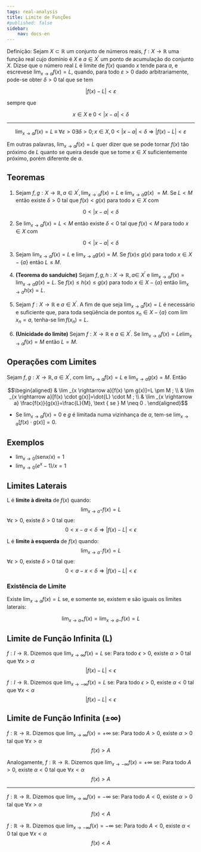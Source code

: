 ```yaml
---
tags: real-analysis
title: Limite de FunçÕes
#published: false
sidebar:
    nav: docs-en
---
```


Definição: Sejam $X \subset \mathbb{R}$ um conjunto de números reais, $f: X \rightarrow \mathbb{R}$ uma função real cujo domínio é $X$ e $a \in X^{\prime}$ um ponto de acumulação do conjunto $X$. Dizse que o número real $L$ é limite de $f(x)$ quando $x$ tende para $a$, e escrevese $\lim _{x \rightarrow a} f(x)=L$, quando, para todo $\varepsilon>0$ dado arbitrariamente, pode-se obter $\delta>0$ tal que se tem 

$$|f(x)-L|<\varepsilon$$ 

sempre que 

$$x \in X \text{ e } 0<|x-a|<\delta$$

---

$$\lim _{x \rightarrow a} f(x)=L \; \equiv \; \forall \varepsilon>0 \exists \delta>0 ; x \in X, 0<|x-a|<\delta \Rightarrow|f(x)-L|<\varepsilon$$

Em outras palavras, $\lim _{x \rightarrow a} f(x)=L$ quer dizer que se pode tornar $f(x)$ tão próximo de $L$ quanto se queira desde que se tome $x \in X$ suficientemente próximo, porém diferente de $a$. 

## Teoremas

1. Sejam $f, g: X \rightarrow \mathbb{R}, a \in X^{\prime}, \lim _{x \rightarrow a} f(x)=L$ e $\lim _{x \rightarrow a} g(x)$ $=M$. Se $L < M$ então existe $\delta>0$ tal que $f(x) < g(x)$ para todo $x \in X$ com

$$0<|x-a|<\delta$$

2. Se $\lim_{x \rightarrow a} f(x)=L < M$ então existe $\delta < 0$ tal que $f(x) < M$ para todo $x \in X$ com

$$0<|x-a|<\delta$$

3. Sejam $\lim_{x \rightarrow a} f(x)=L$ e $\lim _{x \rightarrow a} g(x)=M$. Se $f(x) \leq$ $g(x)$ para todo $x \in X-\{a\}$ então $L \leq M$.

4. **(Teorema do sanduíche)** Sejam $f, g, h: X \rightarrow \mathbb{R}, a \in$ $X^{\prime}$ e $\lim _{x \rightarrow a} f(x)=\lim _{x \rightarrow a} g(x)=L$. Se $f(x) \leq h(x) \leq g(x)$ para todo $x \in X-\{a\}$ então $\lim _{x \rightarrow a} h(x)=L$.

5. Sejam $f: X \rightarrow \mathbb{R}$ e $a \in X^{\prime}$. A fim de que seja $\lim _{x \rightarrow a} f(x)=L$ é necessário e suficiente que, para toda seqüência de pontos $x_n \in X-\{a\}$ com $\lim x_n=a$, tenha-se $\lim f\left(x_n\right)=L$.

6. **(Unicidade do limite)** Sejam $f: X \rightarrow \mathbb{R}$ e $a \in X^{\prime}$. Se $\lim_{x \rightarrow a} f(x)=L e \lim_{x \rightarrow a} f(x)=M$ então $L=M$.

## Operações com Limites

Sejam $f, g: X \rightarrow \mathbb{R}, a \in X^{\prime}$, com $\lim _{x \rightarrow a} f(x)=L$ e $\lim _{x \rightarrow a} g(x)=M$. Então

$$\begin{aligned}
& \lim _{x \rightarrow a}[f(x) \pm g(x)]=L \pm M ; \\
& \lim _{x \rightarrow a}[f(x) \cdot g(x)]=\dot{L} \cdot M ; \\
& \lim _{x \rightarrow a} \frac{f(x)}{g(x)}=\frac{L}{M}, \text { se } M \neq 0 .
\end{aligned}$$

- Se $\lim _{x \rightarrow a} f(x)=0$ e $g$ é limitada numa vizinhança de $a$, tem-se $\lim _{x \rightarrow a}[f(x) \cdot g(x)]=0$.

## Exemplos

- $\lim _{x \rightarrow 0}(\text{sen} x / x)=1$
- $\lim _{x \rightarrow 0}\left(e^x-1\right) / x=1$

## Limites Laterais

L é **limite à direita** de $f(x)$ quando:
$$\lim_{x\rightarrow a^{+}} f(x) = L$$
$\forall \epsilon>0$, existe $\delta>0$ tal que:
$$0 < x - a <\delta \Rightarrow|f(x) - L| < \epsilon$$


L é **limite à esquerda** de $f(x)$ quando:
$$\lim_{x\rightarrow a^{-}} f(x) = L$$
$\forall \epsilon>0$, existe $\delta>0$ tal que:
$$0 < a-x < \delta \Rightarrow |f(x) - L| < \epsilon$$

### Existência de Limite

Existe $\lim_{x \rightarrow a} f(x)=L$ se, e somente se, existem e são iguais os limites laterais:

$$\lim_{x \rightarrow a+} f(x)=\lim _{x \rightarrow a-} f(x)=L$$

## Limite de Função Infinita (L)

$f:I\rightarrow \mathbb{R}$. Dizemos que $\lim_{x \rightarrow \infty} f(x) = L$ se:
Para todo $\epsilon > 0$, existe $\alpha > 0$ tal que $\forall x > \alpha$
$$|f(x) - L| < \epsilon$$

$f:I\rightarrow \mathbb{R}$. Dizemos que $\lim_{x \rightarrow -\infty} f(x) = L$ se:
Para todo $\epsilon > 0$, existe $\alpha < 0$ tal que $\forall x < \alpha$
$$|f(x) - L| < \epsilon$$

## Limite de Função Infinita ($\pm \infty$)
$f:\mathbb{R}\rightarrow \mathbb{R}$. Dizemos que $\lim_{x \rightarrow \infty} f(x) = +\infty$ se:
Para todo $A > 0$, existe $\alpha > 0$ tal que $\forall x > \alpha$
$$f(x) > A$$

Analogamente,
$f:\mathbb{R}\rightarrow \mathbb{R}$. Dizemos que $\lim_{x \rightarrow -\infty} f(x) = +\infty$ se:
Para todo $A > 0$, existe $\alpha < 0$ tal que $\forall x < \alpha$
$$f(x) > A$$

---
$f:\mathbb{R}\rightarrow \mathbb{R}$. Dizemos que $\lim_{x \rightarrow \infty} f(x) = -\infty$ se:
Para todo $A < 0$, existe $\alpha > 0$ tal que $\forall x > \alpha$
$$f(x) < A$$

$f:\mathbb{R}\rightarrow \mathbb{R}$. Dizemos que $\lim_{x \rightarrow -\infty} f(x) = -\infty$ se:
Para todo $A < 0$, existe $\alpha < 0$ tal que $\forall x < \alpha$
$$f(x) < A$$
